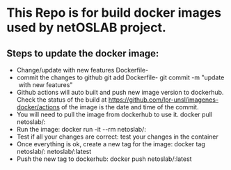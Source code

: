 # This Repo is for build docker images used by netOSLAB project.
## Steps to update the docker image:
 - Change/update with new features Dockerfile-<image>
 - commit the changes to github
     git add Dockerfile-<image>
     git commit -m "update <image> with new features"
 - Github actions will auto built and push new image version to dockerhub.
     Check the status of the build at https://github.com/lpr-unsl/imagenes-docker/actions
     <version> of the image is the date and time of the commit.
 - You will need to pull the image from dockerhub to use it.
     docker pull netoslab/<image>:<version> 
 - Run the image:
     docker run -it --rm netoslab/<image>:<version>
 - Test if all your changes are correct:
     test your changes in the container
 - Once everything is ok, create a new tag for the image:
     docker tag netoslab/<image>:<version> netoslab/<image>:latest
 - Push the new tag to dockerhub:
     docker push netoslab/<image>:latest

